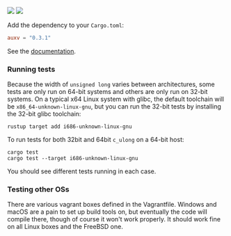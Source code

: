 [![](https://img.shields.io/crates/v/auxv.svg)](https://crates.io/crates/auxv) [![](https://docs.rs/auxv/badge.svg)](https://docs.rs/auxv/)


Add the dependency to your `Cargo.toml`:

```toml
auxv = "0.3.1"
```

See the [documentation](https://docs.rs/auxv/).

### Running tests

Because the width of `unsigned long` varies between architectures, some tests are only run on 64-bit systems and others are only run on 32-bit systems. On a typical x64 Linux system with glibc, the default toolchain will be `x86_64-unknown-linux-gnu`, but you can run the 32-bit tests by installing the 32-bit glibc toolchain:

```
rustup target add i686-unknown-linux-gnu
```

To run tests for both 32bit and 64bit `c_ulong` on a 64-bit host:

```
cargo test
cargo test --target i686-unknown-linux-gnu
```

You should see different tests running in each case.

### Testing other OSs

There are various vagrant boxes defined in the Vagrantfile. Windows and macOS are a pain to set up build tools on, but eventually the code will compile there, though of course it won't work properly. It should work fine on all Linux boxes and the FreeBSD one.
